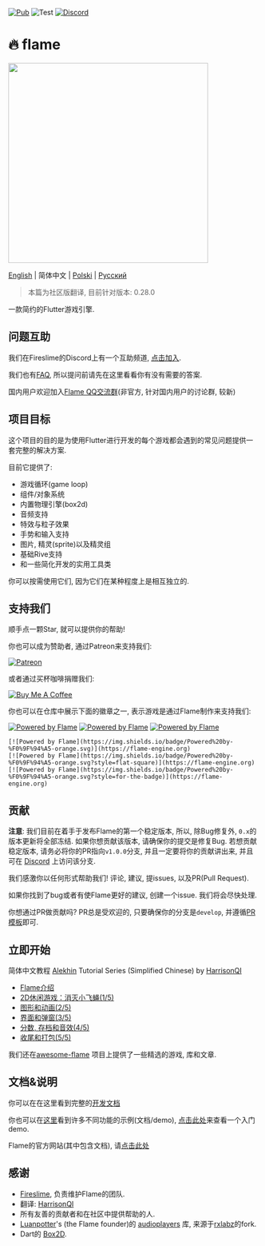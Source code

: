 [![Pub](https://img.shields.io/pub/v/flame.svg?style=popout)](https://pub.dartlang.org/packages/flame) ![Test](https://github.com/flame-engine/flame/workflows/Test/badge.svg?branch=master&event=push) [![Discord](https://img.shields.io/discord/509714518008528896.svg)](https://discord.gg/pxrBmy4)

# :fire: flame

<img src="https://i.imgur.com/vFDilXT.png" width="400">

[English](README.md) | 简体中文 | [Polski](i18n/README-PL.md) | [Русский](i18n/README-RU.md)

> 本篇为社区版翻译, 目前针对版本: 0.28.0

一款简约的Flutter游戏引擎.

## 问题互助

我们在Fireslime的Discord上有一个互助频道, [点击加入](https://discord.gg/pxrBmy4).

我们也有[FAQ](FAQ.md), 所以提问前请先在这里看看你有没有需要的答案.

国内用户欢迎加入[Flame QQ交流群](https://jq.qq.com/?_wv=1027&k=5ETLFm3)(非官方, 针对国内用户的讨论群, 较新)

## 项目目标

这个项目的目的是为使用Flutter进行开发的每个游戏都会遇到的常见问题提供一套完整的解决方案.

目前它提供了:
- 游戏循环(game loop)
- 组件/对象系统
- 内置物理引擎(box2d)
- 音频支持
- 特效与粒子效果
- 手势和输入支持
- 图片, 精灵(sprite)以及精灵组
- 基础Rive支持
- 和一些简化开发的实用工具类

你可以按需使用它们, 因为它们在某种程度上是相互独立的.

## 支持我们

顺手点一颗Star, 就可以提供你的帮助!

你也可以成为赞助者, 通过Patreon来支持我们:

[![Patreon](https://c5.patreon.com/external/logo/become_a_patron_button.png)](https://www.patreon.com/fireslime)

或者通过买杯咖啡捐赠我们:

[![Buy Me A Coffee](https://user-images.githubusercontent.com/835641/60540201-fcd7fa00-9ce4-11e9-87ec-1e98568e9f58.png)](https://www.buymeacoffee.com/fireslime)

你也可以在仓库中展示下面的徽章之一, 表示游戏是通过Flame制作来支持我们:

[![Powered by Flame](https://img.shields.io/badge/Powered%20by-%F0%9F%94%A5-orange.svg)](https://flame-engine.org)
[![Powered by Flame](https://img.shields.io/badge/Powered%20by-%F0%9F%94%A5-orange.svg?style=flat-square)](https://flame-engine.org)
[![Powered by Flame](https://img.shields.io/badge/Powered%20by-%F0%9F%94%A5-orange.svg?style=for-the-badge)](https://flame-engine.org)

```
[![Powered by Flame](https://img.shields.io/badge/Powered%20by-%F0%9F%94%A5-orange.svg)](https://flame-engine.org)
[![Powered by Flame](https://img.shields.io/badge/Powered%20by-%F0%9F%94%A5-orange.svg?style=flat-square)](https://flame-engine.org)
[![Powered by Flame](https://img.shields.io/badge/Powered%20by-%F0%9F%94%A5-orange.svg?style=for-the-badge)](https://flame-engine.org)
```

## 贡献

__注意__: 我们目前在着手于发布Flame的第一个稳定版本, 所以, 除Bug修复外, `0.x`的版本更新将全部冻结. 如果你想贡献该版本, 请确保你的提交是修复Bug. 若想贡献稳定版本, 请务必将你的PR指向`v1.0.0`分支, 并且一定要将你的贡献讲出来, 并且可在 [Discord](https://discord.gg/pxrBmy4) 上访问该分支.

我们感激你以任何形式帮助我们! 评论, 建议, 提issues, 以及PR(Pull Request).

如果你找到了bug或者有使Flame更好的建议, 创建一个issue. 我们将会尽快处理.

你想通过PR做贡献吗? PR总是受欢迎的, 只要确保你的分支是`develop`, 并遵循[PR模板](.github/pull_request_template.md)即可.

## 立即开始

简体中文教程 [Alekhin](https://github.com/japalekhin) Tutorial Series (Simplified Chinese) by [HarrisonQI](https://github.com/HarrisonQi) 
- [Flame介绍](https://www.bugcatt.com/archives/279)
- [2D休闲游戏：消灭小飞蝇(1/5)](https://www.bugcatt.com/archives/292)
- [图形和动画(2/5)](https://www.bugcatt.com/archives/560)
- [界面和弹窗(3/5)](https://www.bugcatt.com/archives/562)
- [分数, 存档和音效(4/5)](https://www.bugcatt.com/archives/564)
- [收尾和打包(5/5)](https://www.bugcatt.com/archives/731)

我们还在[awesome-flame](https://github.com/flame-engine/awesome-flame) 项目上提供了一些精选的游戏, 库和文章.

## 文档&说明

你可以在在这里看到完整的[开发文档](doc/README.md)

你也可以在[这里](doc/examples)看到许多不同功能的示例(文档/demo), [点击此处](./example)来查看一个入门demo.

Flame的官方网站(其中包含文档), 请[点击此处](https://flame-engine.org/)


## 感谢

 * [Fireslime](https://fireslime.xyz), 负责维护Flame的团队.
 * 翻译: [HarrisonQI](https://github.com/HarrisonQi)
 * 所有友善的贡献者和在社区中提供帮助的人.
 * [Luanpotter](https://github.com/luanpotter)'s (the Flame founder)的 [audioplayers](https://github.com/luanpotter/audioplayer) 库, 来源于[rxlabz](https://github.com/rxlabz/audioplayer)的fork.
 * Dart的 [Box2D](https://github.com/google/box2d.dart).
